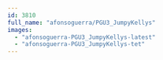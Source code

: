 ```yaml
---
id: 3810
full_name: "afonsoguerra/PGU3_JumpyKellys"
images: 
  - "afonsoguerra-PGU3_JumpyKellys-latest"
  - "afonsoguerra-PGU3_JumpyKellys-tet"
---
```

